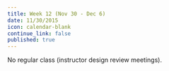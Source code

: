 ```yaml
---
title: Week 12 (Nov 30 - Dec 6)
date: 11/30/2015
icon: calendar-blank
continue_link: false
published: true
---
```


No regular class (instructor design review meetings).
